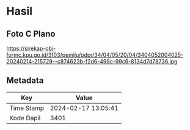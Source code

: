 # Hasil

## Foto C Plano

https://sirekap-obj-formc.kpu.go.id/3f03/pemilu/pdpr/34/04/05/20/04/3404052004025-20240214-215729--c874623b-f2d6-498c-99c6-8134d7d78736.jpg


## Metadata

| Key        | Value               |
| ---------- | ------------------- |
| Time Stamp | 2024-02-17 13:05:41 |
| Kode Dapil | 3401                |



